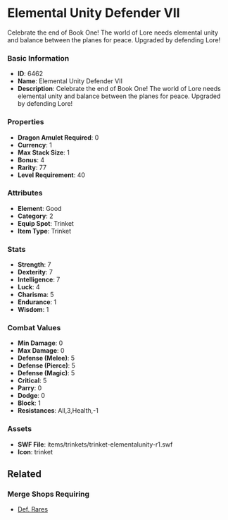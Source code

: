 # Elemental Unity Defender VII

Celebrate the end of Book One! The world of Lore needs elemental unity and balance between the planes for peace. Upgraded by defending Lore!

### Basic Information

- **ID**: 6462
- **Name**: Elemental Unity Defender VII
- **Description**: Celebrate the end of Book One! The world of Lore needs elemental unity and balance between the planes for peace. Upgraded by defending Lore!

### Properties

- **Dragon Amulet Required**: 0
- **Currency**: 1
- **Max Stack Size**: 1
- **Bonus**: 4
- **Rarity**: 77
- **Level Requirement**: 40

### Attributes

- **Element**: Good
- **Category**: 2
- **Equip Spot**: Trinket
- **Item Type**: Trinket

### Stats

- **Strength**: 7
- **Dexterity**: 7
- **Intelligence**: 7
- **Luck**: 4
- **Charisma**: 5
- **Endurance**: 1
- **Wisdom**: 1

### Combat Values

- **Min Damage**: 0
- **Max Damage**: 0
- **Defense (Melee)**: 5
- **Defense (Pierce)**: 5
- **Defense (Magic)**: 5
- **Critical**: 5
- **Parry**: 0
- **Dodge**: 0
- **Block**: 1
- **Resistances**: All,3,Health,-1

### Assets

- **SWF File**: items/trinkets/trinket-elementalunity-r1.swf
- **Icon**: trinket

## Related

### Merge Shops Requiring

- [Def. Rares](../merge-shops/4-def-rares.md)

